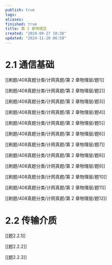 ```yaml
---
publish: true
tags: 
aliases: 
finished: true
title: 第 2 章物理层
created: "2024-09-27 10:38"
updated: "2024-11-20 06:59"
---
```


# 2.1 通信基础

[[刷题/408真题分类/计网真题/第 2 章物理层/题1]]

[[刷题/408真题分类/计网真题/第 2 章物理层/题2]]

[[刷题/408真题分类/计网真题/第 2 章物理层/题3]]

[[刷题/408真题分类/计网真题/第 2 章物理层/题4]]

[[刷题/408真题分类/计网真题/第 2 章物理层/题5]]

[[刷题/408真题分类/计网真题/第 2 章物理层/题6]]

[[刷题/408真题分类/计网真题/第 2 章物理层/题7]]

[[刷题/408真题分类/计网真题/第 2 章物理层/题8]]

[[刷题/408真题分类/计网真题/第 2 章物理层/题9]]

[[刷题/408真题分类/计网真题/第 2 章物理层/题10]]

[[刷题/408真题分类/计网真题/第 2 章物理层/题11]]

[[刷题/408真题分类/计网真题/第 2 章物理层/题12]]

# 2.2 传输介质

[[题2.2.1]]

[[题2.2.2]]

[[题2.2.3]]